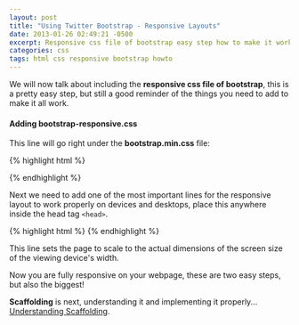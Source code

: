 ```yaml
---
layout: post
title: "Using Twitter Bootstrap - Responsive Layouts"
date: 2013-01-26 02:49:21 -0500
excerpt: Responsive css file of bootstrap easy step how to make it work
categories: css
tags: html css responsive bootstrap howto
---
```

We will now talk about including the **responsive css file of bootstrap**, this is a pretty easy step, but still a good reminder of the things you need to add to make it all work.  

#### Adding bootstrap-responsive.css

This line will go right under the **bootstrap.min.css** file:  

{% highlight html %}
<link href="/css/bootstrap-responsive.min.css" rel="stylesheet">
{% endhighlight %}

Next we need to add one of the most important lines for the responsive layout to work properly on devices and desktops, place this anywhere inside the head tag `<head>`.  

{% highlight html %}
<meta name="viewport" content="width=device-width, initial-scale=1.0">
{% endhighlight %}

This line sets the page to scale to the actual dimensions of the screen size of the viewing device's width.  

Now you are fully responsive on your webpage, these are two easy steps, but also the biggest!  

**Scaffolding** is next, understanding it and implementing it properly... [Understanding Scaffolding](/css/using-twitter-bootstrap-understanding-scaffolding.html).

